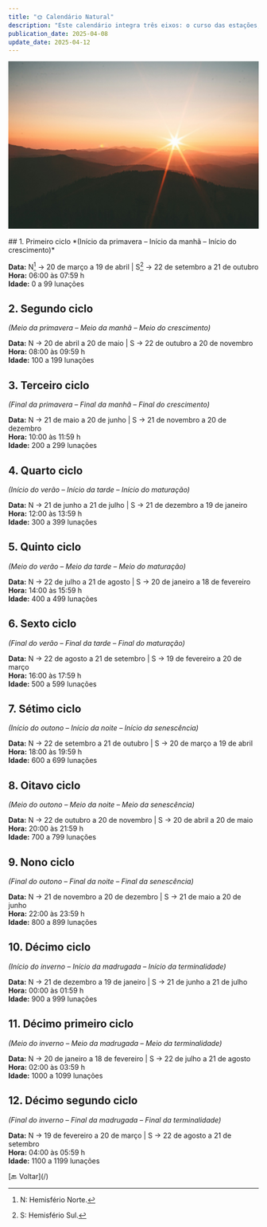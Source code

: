 ```yaml
---
title: "🌞 Calendário Natural"
description: "Este calendário integra três eixos: o curso das estações, a variação do dia e a progressão da vida humana."
publication_date: 2025-04-08
update_date: 2025-04-12
---
```


![[Fonte: Ivana Cajina / Unsplash]](/assets/images/ivana-cajina-dQejX2ucPBs-unsplash.jpg "Pôr do sol")

<section class="section">
## 1. Primeiro ciclo
*(Início da primavera – Início da manhã – Início do crescimento)*

**Data:** N[^1] → 20 de março a 19 de abril | S[^2] → 22 de setembro a 21 de outubro  
**Hora:** 06:00 às 07:59 h  
**Idade:** 0 a 99 lunações

[^1]: N: Hemisfério Norte.
[^2]: S: Hemisfério Sul.

## 2. Segundo ciclo
*(Meio da primavera – Meio da manhã – Meio do crescimento)*

**Data:** N → 20 de abril a 20 de maio | S → 22 de outubro a 20 de novembro  
**Hora:** 08:00 às 09:59 h  
**Idade:** 100 a 199 lunações

## 3. Terceiro ciclo
*(Final da primavera – Final da manhã – Final do crescimento)*

**Data:** N → 21 de maio a 20 de junho | S → 21 de novembro a 20 de dezembro  
**Hora:** 10:00 às 11:59 h  
**Idade:** 200 a 299 lunações

## 4. Quarto ciclo
*(Início do verão – Início da tarde – Início do maturação)*

**Data:** N → 21 de junho a 21 de julho | S → 21 de dezembro a 19 de janeiro  
**Hora:** 12:00 às 13:59 h  
**Idade:** 300 a 399 lunações

## 5. Quinto ciclo
*(Meio do verão – Meio da tarde – Meio do maturação)*

**Data:** N → 22 de julho a 21 de agosto | S → 20 de janeiro a 18 de fevereiro  
**Hora:** 14:00 às 15:59 h  
**Idade:** 400 a 499 lunações

## 6. Sexto ciclo
*(Final do verão – Final da tarde – Final do maturação)*

**Data:** N → 22 de agosto a 21 de setembro | S → 19 de fevereiro a 20 de março  
**Hora:** 16:00 às 17:59 h  
**Idade:** 500 a 599 lunações

## 7. Sétimo ciclo
*(Início do outono – Início da noite – Início da senescência)*

**Data:** N → 22 de setembro a 21 de outubro | S → 20 de março a 19 de abril  
**Hora:** 18:00 às 19:59 h  
**Idade:** 600 a 699 lunações

## 8. Oitavo ciclo
*(Meio do outono – Meio da noite – Meio da senescência)*

**Data:** N → 22 de outubro a 20 de novembro | S → 20 de abril a 20 de maio  
**Hora:** 20:00 às 21:59 h  
**Idade:** 700 a 799 lunações

## 9. Nono ciclo
*(Final do outono – Final da noite – Final da senescência)*

**Data:** N → 21 de novembro a 20 de dezembro | S → 21 de maio a 20 de junho  
**Hora:** 22:00 às 23:59 h  
**Idade:** 800 a 899 lunações

## 10. Décimo ciclo
*(Início do inverno – Início da madrugada – Início da terminalidade)*

**Data:** N → 21 de dezembro a 19 de janeiro | S → 21 de junho a 21 de julho  
**Hora:** 00:00 às 01:59 h  
**Idade:** 900 a 999 lunações

## 11. Décimo primeiro ciclo
*(Meio do inverno – Meio da madrugada – Meio da terminalidade)*

**Data:** N → 20 de janeiro a 18 de fevereiro | S → 22 de julho a 21 de agosto  
**Hora:** 02:00 às 03:59 h  
**Idade:** 1000 a 1099 lunações

## 12. Décimo segundo ciclo
*(Final do inverno – Final da madrugada – Final da terminalidade)*

**Data:** N → 19 de fevereiro a 20 de março | S → 22 de agosto a 21 de setembro  
**Hora:** 04:00 às 05:59 h  
**Idade:** 1100 a 1199 lunações
</section>

<section class="section text-center">[🔙 Voltar](/)</section>
